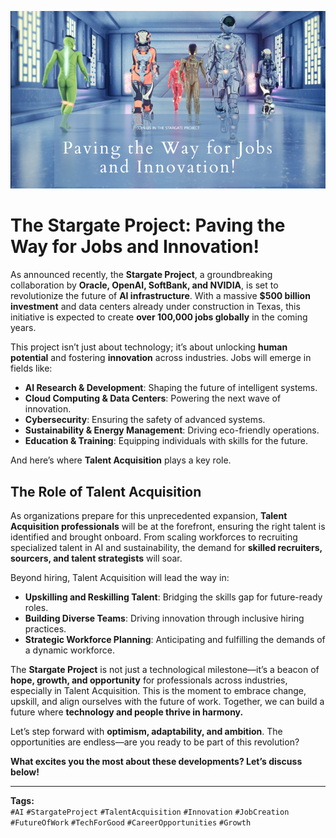 
![Alt Text](https://github.com/Tas1970/The-Stargate-Project/blob/main/Stargate%20Image.png)

# The Stargate Project: Paving the Way for Jobs and Innovation!

As announced recently, the **Stargate Project**, a groundbreaking collaboration by **Oracle, OpenAI, SoftBank, and NVIDIA**, is set to revolutionize the future of **AI infrastructure**. With a massive **$500 billion investment** and data centers already under construction in Texas, this initiative is expected to create **over 100,000 jobs globally** in the coming years.

This project isn’t just about technology; it’s about unlocking **human potential** and fostering **innovation** across industries. Jobs will emerge in fields like:

- **AI Research & Development**: Shaping the future of intelligent systems.  
- **Cloud Computing & Data Centers**: Powering the next wave of innovation.  
- **Cybersecurity**: Ensuring the safety of advanced systems.  
- **Sustainability & Energy Management**: Driving eco-friendly operations.  
- **Education & Training**: Equipping individuals with skills for the future.

And here’s where **Talent Acquisition** plays a key role.

## The Role of Talent Acquisition

As organizations prepare for this unprecedented expansion, **Talent Acquisition professionals** will be at the forefront, ensuring the right talent is identified and brought onboard. From scaling workforces to recruiting specialized talent in AI and sustainability, the demand for **skilled recruiters, sourcers, and talent strategists** will soar.

Beyond hiring, Talent Acquisition will lead the way in:

- **Upskilling and Reskilling Talent**: Bridging the skills gap for future-ready roles.  
- **Building Diverse Teams**: Driving innovation through inclusive hiring practices.  
- **Strategic Workforce Planning**: Anticipating and fulfilling the demands of a dynamic workforce.

The **Stargate Project** is not just a technological milestone—it’s a beacon of **hope, growth, and opportunity** for professionals across industries, especially in Talent Acquisition. This is the moment to embrace change, upskill, and align ourselves with the future of work. Together, we can build a future where **technology and people thrive in harmony.**

Let’s step forward with **optimism, adaptability, and ambition**. The opportunities are endless—are you ready to be part of this revolution? 

**What excites you the most about these developments? Let’s discuss below!**

---

**Tags:**  
`#AI` `#StargateProject` `#TalentAcquisition` `#Innovation` `#JobCreation` `#FutureOfWork` `#TechForGood` `#CareerOpportunities` `#Growth`

